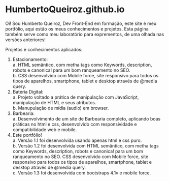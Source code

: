 # HumbertoQueiroz.github.io
Oi! Sou Humberto Queiroz, Dev Front-End em formação, este site é meu portfólio, aqui estão os meus conhecimentos e projetos. Esta página também serve como meu laboratório para exprementos, de uma olhada nas versões anteriores! <br>

Projetos e conhecimentos aplicados:

1. Estacionamento: <br>
    a. HTML semântico, com metha tags como Keywords, description, robots e canonica! para um bom ranqueamento no SEO.<br>
    b. CSS desenvolvido com Mobile force, site responsivo para todos os tipos de aparelhos, smartphone, tablet e desktop através de @media query.<br>
2.  Bateria Digital:<br>
    a. Projeto voltado a prática de manipulação com JavaScript, manipulação de HTML e seus atributos.<br>
    b. Manupulação de mídia (audio) em browser.<br>
3.  Barbearia:<br>
    a. Desenvolvimento de um site de Barbearia completo, aplicando boas práticas no html e css, desenvolvido com responsividade e compatibilidade web e mobile.<br>
4. Este portfólio!<br>
    a. Versão 1.1 foi desenvolvida usando apenas html e css puro.<br>
    b. Versão 1.2 foi desenvolvida com HTML semântico, com metha tags como Keywords, description, robots e canonica! para um bom ranqueamento no SEO. CSS desenvolvido com Mobile force, site responsivo para todos os tipos de aparelhos, smartphone, tablet e desktop através de @media query.<br>
    c. Versão 1.3 foi desenvolvida com bootstraps 4.1v e mobile force.<br>


